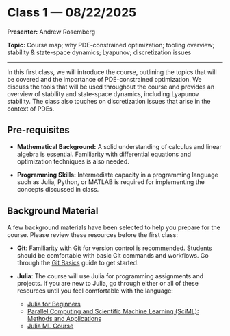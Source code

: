 # Class 1 — 08/22/2025

**Presenter:** Andrew Rosemberg

**Topic:** Course map; why PDE-constrained optimization; tooling overview; stability & state-space dynamics; Lyapunov; discretization issues

---

In this first class, we will introduce the course, outlining the topics that will be covered and the importance of PDE-constrained optimization. We discuss the tools that will be used throughout the course and provides an overview of stability and state-space dynamics, including Lyapunov stability. The class also touches on discretization issues that arise in the context of PDEs.

## Pre-requisites

- **Mathematical Background:** A solid understanding of calculus and linear algebra is essential. Familiarity with differential equations and optimization techniques is also needed.

- **Programming Skills:** Intermediate capacity in a programming language such as Julia, Python, or MATLAB is required for implementing the concepts discussed in class.

## Background Material

A few background materials have been selected to help you prepare for the course. Please review these resources before the first class:

- **Git**: Familiarity with Git for version control is recommended. Students should be comfortable with basic Git commands and workflows. Go through the [Git Basics](./background_materials/git_adventure_guide.md) guide to get started.

- **Julia**: The course will use Julia for programming assignments and projects. If you are new to Julia, go through either or all of these resources until you feel comfortable with the language:

    - [Julia for Beginners](https://juliaacademy.com/p/julia-for-beginners)
    - [Parallel Computing and Scientific Machine Learning (SciML): Methods and Applications](https://book.sciml.ai/)
    - [Julia ML Course](https://adrianhill.de/julia-ml-course/)



